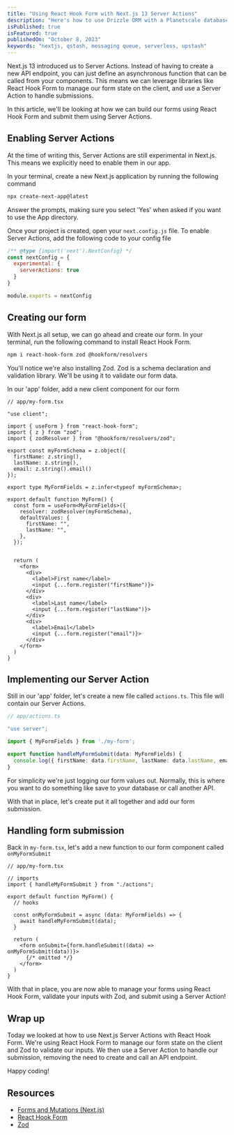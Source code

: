 ```yaml
---
title: "Using React Hook Form with Next.js 13 Server Actions"
description: "Here's how to use Drizzle ORM with a Planetscale database"
isPublished: true
isFeatured: true
publishedOn: "October 8, 2023"
keywords: "nextjs, qstash, messaging queue, serverless, upstash"
---
```


Next.js 13 introduced us to Server Actions. Instead of having to create a new API endpoint, you can just define an asynchronous function that can be called from your components. This means we can leverage libraries like React Hook Form to manage our form state on the client, and use a Server Action to handle submissions.

In this article, we'll be looking at how we can build our forms using React Hook Form and submit them using Server Actions.

## Enabling Server Actions

At the time of writing this, Server Actions are still experimental in Next.js. This means we explicitly need to enable them in our app.

In your terminal, create a new Next.js application by running the following command

```bash
npx create-next-app@latest
```

Answer the prompts, making sure you select 'Yes' when asked if you want to use the App directory.

Once your project is created, open your `next.config.js` file. To enable Server Actions, add the following code to your config file

```js
/** @type {import('next').NextConfig} */
const nextConfig = {
  experimental: {
    serverActions: true
  }
}

module.exports = nextConfig
```

## Creating our form

With Next.js all setup, we can go ahead and create our form. In your terminal, run the following command to install React Hook Form.

```bash
npm i react-hook-form zod @hookform/resolvers
```

You'll notice we're also installing Zod. Zod is a schema declaration and validation library. We'll be using it to validate our form data.

In our 'app' folder, add a new client component for our form

```tsx
// app/my-form.tsx

"use client";

import { useForm } from "react-hook-form";
import { z } from "zod";
import { zodResolver } from "@hookform/resolvers/zod";

export const myFormSchema = z.object({
  firstName: z.string(),
  lastName: z.string(),
  email: z.string().email()
});

export type MyFormFields = z.infer<typeof myFormSchema>;

export default function MyForm() {
  const form = useForm<MyFormFields>({
    resolver: zodResolver(myFormSchema),
    defaultValues: {
      firstName: "",
      lastName: "",
    },
  });


  return (
    <form>
      <div>
        <label>First name</label>
        <input {...form.register("firstName")}>
      </div>
      <div>
        <label>Last name</label>
        <input {...form.register("lastName")}>
      </div>
      <div>      
        <label>Email</label>
        <input {...form.register("email")}>
      </div>
    </form>
  )
}
```

## Implementing our Server Action

Still in our 'app' folder, let's create a new file called `actions.ts`. This file will contain our Server Actions.

```ts
// app/actions.ts

"use server";

import { MyFormFields } from './my-form';

export function handleMyFormSubmit(data: MyFormFields) {
  console.log({ firstName: data.firstName, lastName: data.lastName, email: data.email });
}
```

For simplicity we're just logging our form values out. Normally, this is where you want to do something like save to your database or call another API.

With that in place, let's create put it all together and add our form submission.

## Handling form submission

Back in `my-form.tsx`, let's add a new function to our form component called `onMyFormSubmit`

```tsx
// app/my-form.tsx

// imports
import { handleMyFormSubmit } from "./actions";

export default function MyForm() {
  // hooks

  const onMyFormSubmit = async (data: MyFormFields) => {
    await handleMyFormSubmit(data);
  }

  return (
    <form onSubmit={form.handleSubmit((data) => onMyFormSubmit(data))}>
      {/* omitted */}
    </form>
  )
}
```

With that in place, you are now able to manage your forms using React Hook Form, validate your inputs with Zod, and submit using a Server Action!

## Wrap up

Today we looked at how to use Next.js Server Actions with React Hook Form. We're using React Hook Form to manage our form state on the client and Zod to validate our inputs. We then use a Server Action to handle our submission, removing the need to create and call an API endpoint.

Happy coding!

## Resources

- [Forms and Mutations (Next.js)](https://nextjs.org/docs/app/building-your-application/data-fetching/forms-and-mutations)
- [React Hook Form](https://react-hook-form.com/)
- [Zod](https://zod.dev/?id=introduction)
